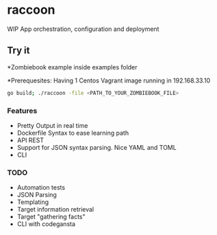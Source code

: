 # raccoon
WIP App orchestration, configuration and deployment

## Try it

*Zombiebook example inside examples folder

*Prerequesites: Having 1 Centos Vagrant image running in 192.168.33.10

```bash
go build; ./raccoon -file <PATH_TO_YOUR_ZOMBIEBOOK_FILE>
```

### Features
* Pretty Output in real time
* Dockerfile Syntax to ease learning path
* API REST
* Support for JSON syntax parsing. Nice YAML and TOML
* CLI

### TODO
* Automation tests
* JSON Parsing
* Templating
* Target information retrieval
* Target "gathering facts"
* CLI with codegansta